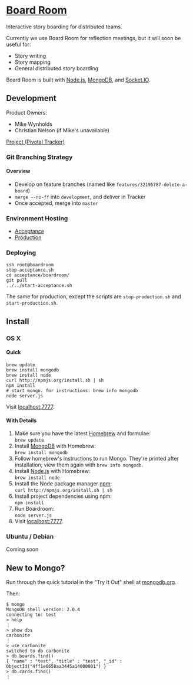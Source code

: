 # [Board Room](http://boardroom.carbonfive.com/)

Interactive story boarding for distributed teams.

Currently we use Board Room for reflection meetings, but it will soon be useful for:
* Story writing
* Story mapping
* General distributed story boarding

Board Room is built with [Node.js](http://nodejs.org/), [MongoDB](http://www.mongodb.org/), and [Socket.IO](http://socket.io/).

## Development

Product Owners:
- Mike Wynholds
- Christian Nelson (if Mike's unavailable)

[Project (Pivotal Tracker)](https://www.pivotaltracker.com/projects/540409)

### Git Branching Strategy

#### Overview
- Develop on feature branches (named like `features/32195787-delete-a-board`)
- `merge --no-ff` into `development`, and deliver in Tracker
- Once accepted, merge into `master`

### Environment Hosting
- [Acceptance](http://boardroom.carbonfive.com:81/)
- [Production](http://boardroom.carbonfive.com/)

### Deploying

    ssh root@boardroom
    stop-acceptance.sh
    cd acceptance/boardroom/
    git pull
    ../../start-acceptance.sh

The same for production, except the scripts are `stop-production.sh` and `start-production.sh`.


## Install

### OS X

#### Quick

    brew update
    brew install mongodb
    brew install node
    curl http://npmjs.org/install.sh | sh
    npm install
    # start mongo. for instructions: brew info mongodb
    node server.js

Visit [localhost:7777](http://localhost:7777).

#### With Details

1. Make sure you have the latest [Homebrew](http://mxcl.github.com/homebrew/) and formulae:  
   `brew update`
1. Install [MongoDB](http://www.mongodb.org/) with Homebrew:  
   `brew install mongodb`
1. Follow homebrew's instructions to run Mongo. They're printed after installation; view them again with `brew info mongodb`.
1. Install [Node.js](http://nodejs.org/) with Homebrew:  
   `brew install node`
1. Install the Node package manager [npm](http://npmjs.org/):  
   `curl http://npmjs.org/install.sh | sh`
1. Install project dependencies using npm:  
   `npm install`
1. Run Boardroom:  
   `node server.js`
1. Visit [localhost:7777](http://localhost:7777).

### Ubuntu / Debian
Coming soon

## New to Mongo?

Run through the quick tutorial in the "Try It Out" shell at [mongodb.org](http://www.mongodb.org/).

Then:

    $ mongo
    MongoDB shell version: 2.0.4
    connecting to: test
    > help
    ⋮
    > show dbs
    carbonite
    ⋮
    > use carbonite
    switched to db carbonite
    > db.boards.find()
    { "name" : "test", "title" : "test", "_id" : ObjectId("4ff1e6658aa3445a14000001") }
    > db.cards.find()
    ⋮

